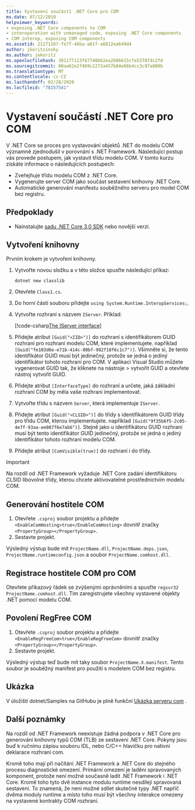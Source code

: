 ```yaml
---
title: Vystavení součástí .NET Core pro COM
ms.date: 07/12/2019
helpviewer_keywords:
- exposing .NET Core components to COM
- interoperation with unmanaged code, exposing .NET Core components
- COM interop, exposing COM components
ms.assetid: 21271167-fe7f-46ba-a81f-a6812ea649d4
author: jkoritzinsky
ms.author: jekoritz
ms.openlocfilehash: 301177113f67748b62ea2686615cfe5378fdc2fd
ms.sourcegitcommit: 00aa62e2f469c2272a457b04e66b4cc3c97a800b
ms.translationtype: MT
ms.contentlocale: cs-CZ
ms.lasthandoff: 02/28/2020
ms.locfileid: "78157541"
---
```

# <a name="exposing-net-core-components-to-com"></a>Vystavení součástí .NET Core pro COM

V .NET Core se proces pro vystavování objektů .NET do modelu COM významně zjednodušil v porovnání s .NET Framework. Následující postup vás provede postupem, jak vystavit třídu modelu COM. V tomto kurzu získáte informace o následujících postupech:

- Zveřejňuje třídu modelu COM z .NET Core.
- Vygenerujte server COM jako součást sestavení knihovny .NET Core.
- Automatické generování manifestu souběžného serveru pro model COM bez registru.

## <a name="prerequisites"></a>Předpoklady

- Nainstalujte [sadu .NET Core 3,0 SDK](https://dotnet.microsoft.com/download) nebo novější verzi.

## <a name="create-the-library"></a>Vytvoření knihovny

Prvním krokem je vytvoření knihovny.

1. Vytvořte novou složku a v této složce spusťte následující příkaz:

    ```dotnetcli
    dotnet new classlib
    ```

2. Otevřete `Class1.cs`.
3. Do horní části souboru přidejte `using System.Runtime.InteropServices;`.
4. Vytvořte rozhraní s názvem `IServer`. Příklad:

   [!code-csharp[The IServer interface](~/samples/core/extensions/COMServerDemo/COMContract/IServer.cs)]

5. Přidejte atribut `[Guid("<IID>")]` do rozhraní s identifikátorem GUID rozhraní pro rozhraní modelu COM, které implementujete. například `[Guid("fe103d6e-e71b-414c-80bf-982f18f6c1c7")]`. Všimněte si, že tento identifikátor GUID musí být jedinečný, protože se jedná o jediný identifikátor tohoto rozhraní pro COM. V aplikaci Visual Studio můžete vygenerovat GUID tak, že kliknete na nástroje > vytvořit GUID a otevřete nástroj vytvořit GUID.
6. Přidejte atribut `[InterfaceType]` do rozhraní a určete, jaká základní rozhraní COM by měla vaše rozhraní implementovat.
7. Vytvořte třídu s názvem `Server`, která implementuje `IServer`.
8. Přidejte atribut `[Guid("<CLSID>")]` do třídy s identifikátorem GUID třídy pro třídu COM, kterou implementujete. například `[Guid("9f35b6f5-2c05-4e7f-93aa-ee087f6e7ab6")]`. Stejně jako u identifikátoru GUID rozhraní musí být tento identifikátor GUID jedinečný, protože se jedná o jediný identifikátor tohoto rozhraní modelu COM.
9. Přidejte atribut `[ComVisible(true)]` do rozhraní i do třídy.

> [!IMPORTANT]
> Na rozdíl od .NET Framework vyžaduje .NET Core zadání identifikátoru CLSID libovolné třídy, kterou chcete aktivovatelné prostřednictvím modelu COM.

## <a name="generate-the-com-host"></a>Generování hostitele COM

1. Otevřete `.csproj` soubor projektu a přidejte `<EnableComHosting>true</EnableComHosting>` dovnitř značky `<PropertyGroup></PropertyGroup>`.
2. Sestavte projekt.

Výsledný výstup bude mít `ProjectName.dll`, `ProjectName.deps.json`, `ProjectName.runtimeconfig.json` a soubor `ProjectName.comhost.dll`.

## <a name="register-the-com-host-for-com"></a>Registrace hostitele COM pro COM

Otevřete příkazový řádek se zvýšenými oprávněními a spusťte `regsvr32 ProjectName.comhost.dll`. Tím zaregistrujete všechny vystavené objekty .NET pomocí modelu COM.

## <a name="enabling-regfree-com"></a>Povolení RegFree COM

1. Otevřete `.csproj` soubor projektu a přidejte `<EnableRegFreeCom>true</EnableRegFreeCom>` dovnitř značky `<PropertyGroup></PropertyGroup>`.
2. Sestavte projekt.

Výsledný výstup teď bude mít taky soubor `ProjectName.X.manifest`. Tento soubor je souběžný manifest pro použití s modelem COM bez registru.

## <a name="sample"></a>Ukázka

V úložišti dotnet/Samples na GitHubu je plně funkční [Ukázka serveru com](https://github.com/dotnet/samples/tree/master/core/extensions/COMServerDemo) .

## <a name="additional-notes"></a>Další poznámky

Na rozdíl od .NET Framework neexistuje žádná podpora v .NET Core pro generování knihovny typů COM (TLB) ze sestavení .NET Core. Pokyny jsou buď k ručnímu zápisu souboru IDL, nebo C/C++ hlavičku pro nativní deklarace rozhraní com.

Kromě toho mají při načítání .NET Framework a .NET Core do stejného procesu diagnostické omezení. Primární omezení je ladění spravovaných komponent, protože není možné současně ladit .NET Framework i .NET Core. Kromě toho tyto dvě instance modulu runtime nesdílejí spravovaná sestavení. To znamená, že není možné sdílet skutečné typy .NET napříč dvěma moduly runtime a místo toho musí být všechny interakce omezeny na vystavené kontrakty COM rozhraní.
